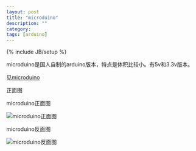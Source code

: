 ```yaml
---
layout: post
title: "microduino"
description: ""
category: 
tags: [arduino]
---
```

{% include JB/setup %}

microduino是国人自制的arduino版本，特点是体积比较小。有5v和3.3v版本。

见[microduino]

正面图

microduino正面图

![microduino正面图](http://ww1.sinaimg.cn/large/a74eed94jw1e0jvl04075j.jpg)

microduino反面图

![microduino反面图](http://ww2.sinaimg.cn/large/a74e55b4jw1e0jwtffzdaj.jpg)

[microduino]:http://www.microduino.cn
